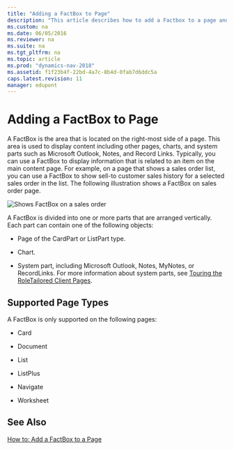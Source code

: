 ```yaml
---
title: "Adding a FactBox to Page"
description: "This article describes how to add a Factbox to a page and the page types that support it. A Factbox is used to display content like pages, charts, and system parts."
ms.custom: na
ms.date: 06/05/2016
ms.reviewer: na
ms.suite: na
ms.tgt_pltfrm: na
ms.topic: article
ms.prod: "dynamics-nav-2018"
ms.assetid: f1f23b4f-22bd-4a7c-8b4d-0fab7d6ddc5a
caps.latest.revision: 11
manager: edupont
---
```

# Adding a FactBox to Page
A FactBox is the area that is located on the right-most side of a page. This area is used to display content including other pages, charts, and system parts such as Microsoft Outlook, Notes, and Record Links. Typically, you can use a FactBox to display information that is related to an item on the main content page. For example, on a page that shows a sales order list, you can use a FactBox to show sell-to customer sales history for a selected sales order in the list. The following illustration shows a FactBox on sales order page.  
  
 ![Shows FactBox on a sales order](media/NAVRTCFactBoxOverview.png "NAVRTCFactBoxOverview")  
  
 A FactBox is divided into one or more parts that are arranged vertically. Each part can contain one of the following objects:  
  
-   Page of the CardPart or ListPart type.  
  
-   Chart.  
  
-   System part, including Microsoft Outlook, Notes, MyNotes, or RecordLinks. For more information about system parts, see [Touring the RoleTailored Client Pages](Touring-the-RoleTailored-Client-Pages.md).  
  
## Supported Page Types  
 A FactBox is only supported on the following pages:  
  
-   Card  
  
-   Document  
  
-   List  
  
-   ListPlus  
  
-   Navigate  
  
-   Worksheet  
  
## See Also  
 [How to: Add a FactBox to a Page](How-to--Add-a-FactBox-to-a-Page.md)